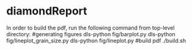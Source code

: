 # diamondReport
In order to build the pdf, run the following command from top-level directory:
#generating figures
dls-python fig/barplot.py
dls-python fig/lineplot_grain_size.py
dls-python fig/lineplot.py
#build pdf
./build.sh
